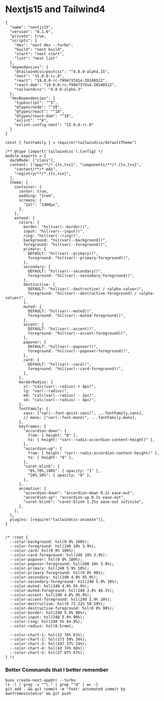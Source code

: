 # Nextjs15 and Tailwind4
```
{
  "name": "nextjs15",
  "version": "0.1.0",
  "private": true,
  "scripts": {
    "dev": "next dev --turbo",
    "build": "next build",
    "start": "next start",
    "lint": "next lint"
  },
  "dependencies": {
    "@tailwindcss/postcss": "^4.0.0-alpha.15",
    "next": "15.0.0-rc.0",
    "react": "19.0.0-rc-f994737d14-20240522",
    "react-dom": "19.0.0-rc-f994737d14-20240522",
    "tailwindcss": "4.0.0-alpha.3"
  },
  "devDependencies": {
    "typescript": "^5",
    "@types/node": "^20",
    "@types/react": "^18",
    "@types/react-dom": "^18",
    "eslint": "^8",
    "eslint-config-next": "15.0.0-rc.0"
  }
}
```
```
const { fontFamily } = require("tailwindcss/defaultTheme")

/** @type {import('tailwindcss').Config} */
module.exports = {
  darkMode: ["class"],
  content: ["app/**/*.{ts,tsx}", "components/**/*.{ts,tsx}",
    "content/**/*.mdx",
    "registry/**/*.{ts,tsx}",
  ],
  theme: {
    container: {
      center: true,
      padding: "2rem",
      screens: {
        "2xl": "1400px",
      },
    },
    extend: {
      colors: {
        border: "hsl(var(--border))",
        input: "hsl(var(--input))",
        ring: "hsl(var(--ring))",
        background: "hsl(var(--background))",
        foreground: "hsl(var(--foreground))",
        primary: {
          DEFAULT: "hsl(var(--primary))",
          foreground: "hsl(var(--primary-foreground))",
        },
        secondary: {
          DEFAULT: "hsl(var(--secondary))",
          foreground: "hsl(var(--secondary-foreground))",
        },
        destructive: {
          DEFAULT: "hsl(var(--destructive) / <alpha-value>)",
          foreground: "hsl(var(--destructive-foreground) / <alpha-value>)",
        },
        muted: {
          DEFAULT: "hsl(var(--muted))",
          foreground: "hsl(var(--muted-foreground))",
        },
        accent: {
          DEFAULT: "hsl(var(--accent))",
          foreground: "hsl(var(--accent-foreground))",
        },
        popover: {
          DEFAULT: "hsl(var(--popover))",
          foreground: "hsl(var(--popover-foreground))",
        },
        card: {
          DEFAULT: "hsl(var(--card))",
          foreground: "hsl(var(--card-foreground))",
        },
      },
      borderRadius: {
        xl: "calc(var(--radius) + 4px)",
        lg: "var(--radius)",
        md: "calc(var(--radius) - 2px)",
        sm: "calc(var(--radius) - 4px)",
      },
      fontFamily: {
        sans: ["var(--font-geist-sans)", ...fontFamily.sans],
        // mono: ["var(--font-mono)", ...fontFamily.mono],
      },
      keyframes: {
        "accordion-down": {
          from: { height: "0" },
          to: { height: "var(--radix-accordion-content-height)" },
        },
        "accordion-up": {
          from: { height: "var(--radix-accordion-content-height)" },
          to: { height: "0" },
        },
        "caret-blink": {
          "0%,70%,100%": { opacity: "1" },
          "20%,50%": { opacity: "0" },
        },
      },
      animation: {
        "accordion-down": "accordion-down 0.2s ease-out",
        "accordion-up": "accordion-up 0.2s ease-out",
        "caret-blink": "caret-blink 1.25s ease-out infinite",
      },
    },
  },
  plugins: [require("tailwindcss-animate")],
}
```
```

/* :root {
  --color-background: hsl(0 0% 100%);
  --color-foreground: hsl(240 10% 3.9%);
  --color-card: hsl(0 0% 100%);
  --color-card-foreground: hsl(240 10% 3.9%);
  --color-popover: hsl(0 0% 100%);
  --color-popover-foreground: hsl(240 10% 3.9%);
  --color-primary: hsl(240 5.9% 10%);
  --color-primary-foreground: hsl(0 0% 98%);
  --color-secondary: hsl(240 4.8% 95.9%);
  --color-secondary-foreground: hsl(240 5.9% 10%);
  --color-muted: hsl(240 4.8% 95.9%);
  --color-muted-foreground: hsl(240 3.8% 46.1%);
  --color-accent: hsl(240 4.8% 95.9%);
  --color-accent-foreground: hsl(240 5.9% 10%);
  --color-destructive: hsl(0 72.22% 50.59%);
  --color-destructive-foreground: hsl(0 0% 98%);
  --color-border: hsl(240 5.9% 90%);
  --color-input: hsl(240 5.9% 90%);
  --color-ring: hsl(240 5% 64.9%);
  --color-radius: hsl(0.5rem);

  --color-chart-1: hsl(12 76% 61%);
  --color-chart-2: hsl(173 58% 39%);
  --color-chart-3: hsl(197 37% 24%);
  --color-chart-4: hsl(43 74% 66%);
  --color-chart-5: hsl(27 87% 67%);
} */

```
### Better Commands that I better remember
```
bunx create-next-app@rc --turbo
ls -l | grep -v "^\." | grep "^d" | wc -l
git add . && git commit -m "feat: automated commit by manfromexistence" && git push
```


<!-- /* @tailwind base;
@tailwind components;
@tailwind utilities;

@layer base {
  * {
    @apply border-border;
  }
  html {
    @apply scroll-smooth;
  }
  body {
    @apply bg-background text-foreground;
    font-synthesis-weight: none;
    text-rendering: optimizeLegibility;
  }
}

@layer utilities {
  .step {
    counter-increment: step;
  }

  .step:before {
    @apply absolute w-9 h-9 bg-muted rounded-full font-mono font-medium text-center text-base inline-flex items-center justify-center -indent-px border-4 border-background;
    @apply ml-[-50px] mt-[-4px];
    content: counter(step);
  }

  .chunk-container {
    @apply shadow-none;
  }

  .chunk-container::after {
    content: "";
    @apply absolute -inset-4 shadow-xl rounded-xl border;
  }
}

@media (max-width: 640px) {
  .container {
    @apply px-4;
  }
} */ -->



<!-- ## Folders That Stays until 12/08/2024 - 11:39:20am
```
1. ai
2. algorithm
3. auth
4. backend
5. blockchain
6. deployment
7. design-pattern
8. documentation
9. frontend
10. media
11. package
12. payment
13. privacy-and-security
14. test
15. theory
16. ui
17. ux
18. workspace
19. tool
20. benchmark
21. observerability

<!-- 22. generator -->
<!-- 23. config -->
<!-- 24. cloud-computing -->
